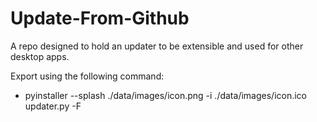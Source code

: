 # Update-From-Github
A repo designed to hold an updater to be extensible and used for other desktop apps.

Export using the following command:
 - pyinstaller --splash ./data/images/icon.png -i ./data/images/icon.ico updater.py -F